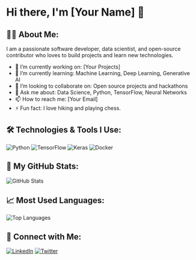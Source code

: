 # Hi there, I'm [Your Name] 👋

## 👨‍💻 About Me:
I am a passionate software developer, data scientist, and open-source contributor who loves to build projects and learn new technologies.

- 🔭 I’m currently working on: [Your Projects]
- 🌱 I’m currently learning: Machine Learning, Deep Learning, Generative AI
- 👯 I’m looking to collaborate on: Open source projects and hackathons
- 💬 Ask me about: Data Science, Python, TensorFlow, Neural Networks
- 📫 How to reach me: [Your Email]
- ⚡ Fun fact: I love hiking and playing chess.

## 🛠️ Technologies & Tools I Use:
![Python](https://img.shields.io/badge/Python-3776AB?style=for-the-badge&logo=python&logoColor=white)
![TensorFlow](https://img.shields.io/badge/TensorFlow-FF6F00?style=for-the-badge&logo=tensorflow&logoColor=white)
![Keras](https://img.shields.io/badge/Keras-D00000?style=for-the-badge&logo=keras&logoColor=white)
![Docker](https://img.shields.io/badge/Docker-2496ED?style=for-the-badge&logo=docker&logoColor=white)

## 🚀 My GitHub Stats:
![GitHub Stats](https://github-readme-stats.vercel.app/api?username=YourUsername&show_icons=true&theme=tokyonight)

## 📈 Most Used Languages:
![Top Languages](https://github-readme-stats.vercel.app/api/top-langs/?username=YourUsername&layout=compact&theme=tokyonight)

## 🔗 Connect with Me:
[![LinkedIn](https://img.shields.io/badge/LinkedIn-%230077B5.svg?style=for-the-badge&logo=linkedin&logoColor=white)](https://linkedin.com/in/YourUsername)
[![Twitter](https://img.shields.io/badge/Twitter-%231DA1F2.svg?style=for-the-badge&logo=twitter&logoColor=white)](https://twitter.com/YourUsername)
